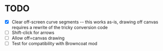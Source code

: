 # TODO
- [x] Clear off-screen curve segments -- this works as-is, drawing off canvas requires a rewrite of the tricky conversion code
- [ ] Shift-click for arrows
- [ ] Allow off=canvas drawing
- [ ] Test for compatibility with Browncoat mod